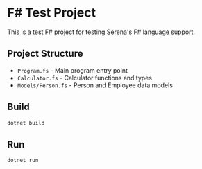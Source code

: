 # F# Test Project

This is a test F# project for testing Serena's F# language support.

## Project Structure

- `Program.fs` - Main program entry point
- `Calculator.fs` - Calculator functions and types
- `Models/Person.fs` - Person and Employee data models

## Build

```bash
dotnet build
```

## Run

```bash
dotnet run
```